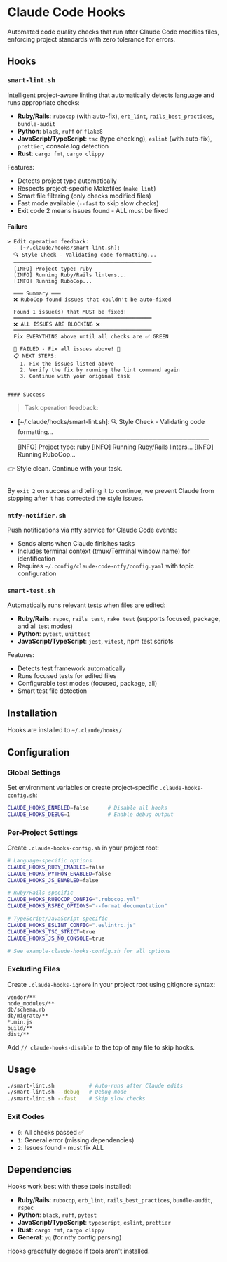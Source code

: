 # Claude Code Hooks

Automated code quality checks that run after Claude Code modifies files, enforcing project standards with zero tolerance for errors.

## Hooks

### `smart-lint.sh`
Intelligent project-aware linting that automatically detects language and runs appropriate checks:
- **Ruby/Rails**: `rubocop` (with auto-fix), `erb_lint`, `rails_best_practices`, `bundle-audit`
- **Python**: `black`, `ruff` or `flake8`
- **JavaScript/TypeScript**: `tsc` (type checking), `eslint` (with auto-fix), `prettier`, console.log detection
- **Rust**: `cargo fmt`, `cargo clippy`

Features:
- Detects project type automatically
- Respects project-specific Makefiles (`make lint`)
- Smart file filtering (only checks modified files)
- Fast mode available (`--fast` to skip slow checks)
- Exit code 2 means issues found - ALL must be fixed

#### Failure

```
> Edit operation feedback:
  - [~/.claude/hooks/smart-lint.sh]:
  🔍 Style Check - Validating code formatting...
  ────────────────────────────────────────────
  [INFO] Project type: ruby
  [INFO] Running Ruby/Rails linters...
  [INFO] Running RuboCop...

  ═══ Summary ═══
  ❌ RuboCop found issues that couldn't be auto-fixed

  Found 1 issue(s) that MUST be fixed!
  ════════════════════════════════════════════
  ❌ ALL ISSUES ARE BLOCKING ❌
  ════════════════════════════════════════════
  Fix EVERYTHING above until all checks are ✅ GREEN

  🛑 FAILED - Fix all issues above! 🛑
  📋 NEXT STEPS:
    1. Fix the issues listed above
    2. Verify the fix by running the lint command again
    3. Continue with your original task
```
```

#### Success

```
> Task operation feedback:
  - [~/.claude/hooks/smart-lint.sh]:
  🔍 Style Check - Validating code formatting...
  ────────────────────────────────────────────
  [INFO] Project type: ruby
  [INFO] Running Ruby/Rails linters...
  [INFO] Running RuboCop...

  👉 Style clean. Continue with your task.
```
```

By `exit 2` on success and telling it to continue, we prevent Claude from stopping after it has corrected
the style issues.

### `ntfy-notifier.sh`
Push notifications via ntfy service for Claude Code events:
- Sends alerts when Claude finishes tasks
- Includes terminal context (tmux/Terminal window name) for identification
- Requires `~/.config/claude-code-ntfy/config.yaml` with topic configuration

### `smart-test.sh`
Automatically runs relevant tests when files are edited:
- **Ruby/Rails**: `rspec`, `rails test`, `rake test` (supports focused, package, and all test modes)
- **Python**: `pytest`, `unittest`
- **JavaScript/TypeScript**: `jest`, `vitest`, npm test scripts

Features:
- Detects test framework automatically
- Runs focused tests for edited files
- Configurable test modes (focused, package, all)
- Smart test file detection

## Installation

Hooks are installed to `~/.claude/hooks/`

## Configuration

### Global Settings
Set environment variables or create project-specific `.claude-hooks-config.sh`:

```bash
CLAUDE_HOOKS_ENABLED=false      # Disable all hooks
CLAUDE_HOOKS_DEBUG=1            # Enable debug output
```

### Per-Project Settings
Create `.claude-hooks-config.sh` in your project root:

```bash
# Language-specific options
CLAUDE_HOOKS_RUBY_ENABLED=false
CLAUDE_HOOKS_PYTHON_ENABLED=false
CLAUDE_HOOKS_JS_ENABLED=false

# Ruby/Rails specific
CLAUDE_HOOKS_RUBOCOP_CONFIG=".rubocop.yml"
CLAUDE_HOOKS_RSPEC_OPTIONS="--format documentation"

# TypeScript/JavaScript specific
CLAUDE_HOOKS_ESLINT_CONFIG=".eslintrc.js"
CLAUDE_HOOKS_TSC_STRICT=true
CLAUDE_HOOKS_JS_NO_CONSOLE=true

# See example-claude-hooks-config.sh for all options
```

### Excluding Files
Create `.claude-hooks-ignore` in your project root using gitignore syntax:

```
vendor/**
node_modules/**
db/schema.rb
db/migrate/**
*.min.js
build/**
dist/**
```

Add `// claude-hooks-disable` to the top of any file to skip hooks.

## Usage

```bash
./smart-lint.sh           # Auto-runs after Claude edits
./smart-lint.sh --debug   # Debug mode
./smart-lint.sh --fast    # Skip slow checks
```

### Exit Codes
- `0`: All checks passed ✅
- `1`: General error (missing dependencies)
- `2`: Issues found - must fix ALL

## Dependencies

Hooks work best with these tools installed:
- **Ruby/Rails**: `rubocop`, `erb_lint`, `rails_best_practices`, `bundle-audit`, `rspec`
- **Python**: `black`, `ruff`, `pytest`
- **JavaScript/TypeScript**: `typescript`, `eslint`, `prettier`
- **Rust**: `cargo fmt`, `cargo clippy`
- **General**: `yq` (for ntfy config parsing)

Hooks gracefully degrade if tools aren't installed.
